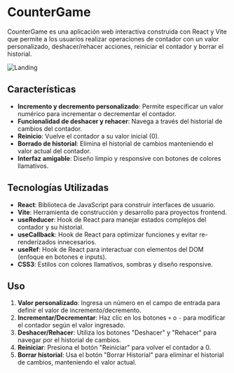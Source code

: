 # CounterGame
CounterGame es una aplicación web interactiva construida con React y Vite que permite a los usuarios realizar operaciones de contador con un valor personalizado, deshacer/rehacer acciones, reiniciar el contador y borrar el historial.

![Landing](https://postimg.cc/Fk4fBs2Q)

## Características
- **Incremento y decremento personalizado**: Permite especificar un valor numérico para incrementar o decrementar el contador.
- **Funcionalidad de deshacer y rehacer**: Navega a través del historial de cambios del contador.
- **Reinicio**: Vuelve el contador a su valor inicial (0).
- **Borrado de historial**: Elimina el historial de cambios manteniendo el valor actual del contador.
- **Interfaz amigable**: Diseño limpio y responsive con botones de colores llamativos.
## Tecnologías Utilizadas
- **React**: Biblioteca de JavaScript para construir interfaces de usuario.
- **Vite**: Herramienta de construcción y desarrollo para proyectos frontend.
- **useReducer**: Hook de React para manejar estados complejos del contador y su historial.
- **useCallback**: Hook de React para optimizar funciones y evitar re-renderizados innecesarios.
- **useRef**: Hook de React para interactuar con elementos del DOM (enfoque en botones e inputs).
- **CSS3**: Estilos con colores llamativos, sombras y diseño responsive.

## Uso
1. **Valor personalizado**: Ingresa un número en el campo de entrada para definir el valor de incremento/decremento.
2. **Incrementar/Decrementar**: Haz clic en los botones `+` o `-` para modificar el contador según el valor ingresado.
3. **Deshacer/Rehacer**: Utiliza los botones "Deshacer" y "Rehacer" para navegar por el historial de cambios.
4. **Reiniciar**: Presiona el botón "Reiniciar" para volver el contador a 0.
5. **Borrar historial**: Usa el botón "Borrar Historial" para eliminar el historial de cambios, manteniendo el valor actual.
